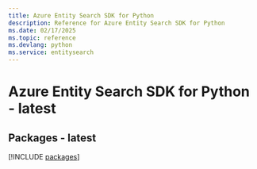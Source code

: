 ```yaml
---
title: Azure Entity Search SDK for Python
description: Reference for Azure Entity Search SDK for Python
ms.date: 02/17/2025
ms.topic: reference
ms.devlang: python
ms.service: entitysearch
---
```

# Azure Entity Search SDK for Python - latest
## Packages - latest
[!INCLUDE [packages](entity-search-index.md)]